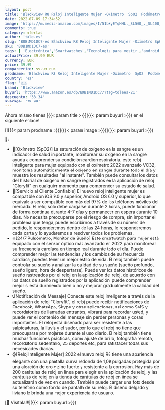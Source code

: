 ```yaml
---
layout: post
title: 'Blackview R8 Reloj Inteligente Mujer -Oxímetro  SpO2  Podómetro  Caloría  Monitor de Sueño y Frecuencia Cardíaca  Ciclo Menstrual  Esfera Personalizada  Smartwatch Mujer para Android e iOS  2 Correas '
date: 2022-07-09 17:34:52
image: 'https://m.media-amazon.com/images/I/51bKyETqHHL._SL500_._SL400_.jpg'
comments: true
category: ofertas
author: 'tole.es'
slug: 'B0B1MD1DC7-es Blackview R8 Reloj Inteligente Mujer -Oxímetro SpO2...'
sku: 'B0B1MD1DC7-es'
tags: [ 'Electrónica','Smartwatches','Tecnología para vestir','android','blackview','🇪🇸', ]
actualPrice: 39.99 EUR
currency: EUR
price: 39.99
comparePrice: 59.99 EUR
prodname: 'Blackview R8 Reloj Inteligente Mujer -Oxímetro  SpO2  Podómetro  Caloría  Monitor de Sueño y Frecuencia Cardíaca  Ciclo Menstrual  Esfera Personalizada  Smartwatch Mujer para Android e iOS  2 Correas '
country: 'es'
flag: '🇪🇸'
brand: 'Blackview'
buyurl: 'https://www.amazon.es/dp/B0B1MD1DC7/?tag=tolees-21'
descuento: '33.34'
average: '39.99'
---
```


Ahora mismo tienes [{{< param title >}}]({{< param buyurl >}}) en el siguiente enlace!

[![{{< param prodname >}}]({{< param image >}})]({{< param buyurl >}})

🔎:

- 💓[Oxímetro (SpO2)] La saturación de oxígeno en la sangre es un indicador de salud importante, monitorear su oxígeno en la sangre ayuda a comprender su condición cardiorrespiratoria. este reloj inteligente para mujer equipado con el oxímetro 2022 avanzado VC32, monitorea automáticamente el oxígeno en sangre durante todo el día y muestra los resultados "al instante". También puede consultar los datos del historial de oxígeno en sangre registrados en la aplicación de reloj "Gloryfit" en cualquier momento para comprender su estado de salud.
- 📱[Servicio al Cliente Confiable] El nuevo reloj inteligente mujer es compatible con iOS 9.0 y superior, Android OS 6.0 y superior, lo que equivale a ser compatible con más del 97% de los teléfonos móviles del mercado. El reloj solo debe cargarse durante 2 horas, puede funcionar de forma continua durante 4-7 días y permanecer en espera durante 10 días. No necesita preocuparse por el riesgo de compra, sin importar el problema que tenga, puede escribirnos a través de su número de pedido, le responderemos dentro de las 24 horas, le responderemos cada carta y lo ayudaremos a resolver todos los problemas.
- 🔥[24/7 Pulsómetro, Monitor de Sueño] Este smartwatch para mujer está equipado con el sensor óptico más avanzado en 2022 para monitorear su frecuencia cardíaca en tiempo real durante todo el día. Puede comprender mejor las tendencias y los cambios de su frecuencia cardíaca, puedes tener un mejor estilo de vida. El reloj también puede controlar su sueño y analizar la calidad de su sueño (sueño profundo, sueño ligero, hora de despertarse). Puede ver los datos históricos de sueño rastreados por el reloj en la aplicación del reloj, de acuerdo con los datos de sueño registrados por la aplicación, puede comprender mejor si está durmiendo bien o no y mejorar gradualmente la calidad del sueño.
- 📞[Notificación de Mensaje] Conecte este reloj inteligente a través de la aplicación de reloj "Gloryfit", el reloj puede recibir notificaciones de Facebook, WhatsApp, Skype y otras aplicaciones, así como SMS y recordatorios de llamadas entrantes, vibrará para recordar usted, y puede ver el contenido del mensaje sin perder personas y cosas importantes. El reloj está diseñado para ser resistente a las salpicaduras, la lluvia y el sudor, por lo que el reloj no tiene que preocuparse por mojarse durante el uso diario. El reloj también tiene muchas funciones prácticas, como ajuste de brillo, fotografía remota, recordatorio sedentario, 25 deportes etc, para satisfacer todas sus necesidades diarias.
- ⌚[Reloj Inteligente Mujer] 2022 el nuevo reloj R8 tiene una apariencia elegante con una pantalla curva redonda de 1,09 pulgadas protegida por una aleación de oro y zinc fuerte y resistente a la corrosión. Hay más de 200 carátulas de reloj en línea para elegir en la aplicación de reloj, y las carátulas de reloj en la tienda de carátulas de reloj en línea se actualizarán de vez en cuando. También puede cargar una foto desde su teléfono como fondo de pantalla de su reloj. El diseño delgado y liviano le brinda una mejor experiencia de usuario.

[🛒 Visítala!!!]({{< param buyurl >}})

